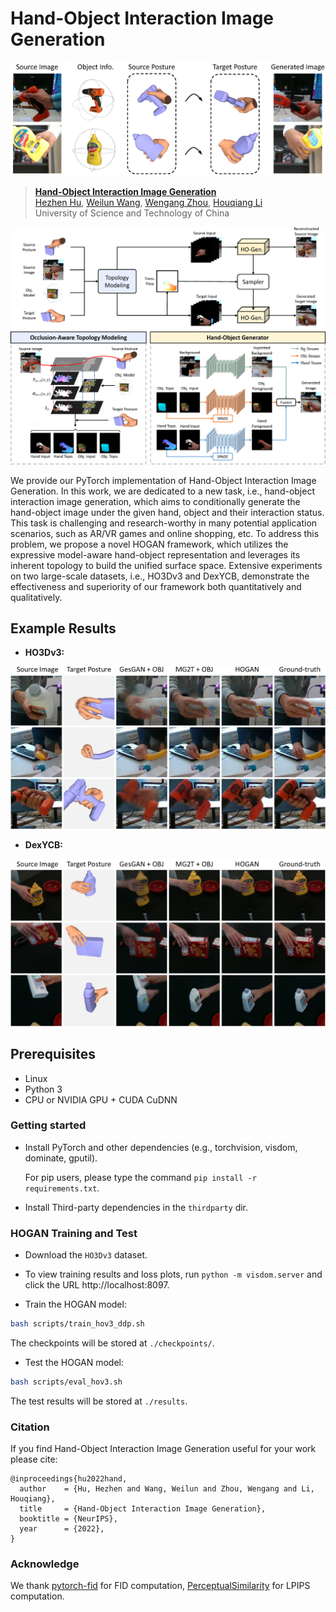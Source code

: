 # Hand-Object Interaction Image Generation

![](assets/teaser.png)

> [**Hand-Object Interaction Image Generation**](https://arxiv.org/abs/2211.15663)<br>
> [Hezhen Hu](https://dblp.org/pid/273/3660.html), [Weilun Wang](https://scholar.google.com/citations?hl=zh-CN&user=YfV4aCQAAAAJ), [Wengang Zhou](https://scholar.google.com/citations?hl=zh-CN&user=8s1JF8YAAAAJ), [Houqiang Li](https://scholar.google.com/citations?hl=zh-CN&user=7sFMIKoAAAAJ)<br>University of Science and Technology of China

![](assets/framework.png)


We provide our PyTorch implementation of Hand-Object Interaction Image Generation.
In this work, we are dedicated to a new task, i.e., hand-object interaction image generation, which aims to conditionally generate the hand-object image under the given hand, object and their interaction status.
This task is challenging and research-worthy in many potential application scenarios, such as AR/VR games and online shopping, etc.
To address this problem, we propose a novel HOGAN framework, which utilizes the expressive model-aware hand-object representation and leverages its inherent topology to build the unified surface space.
Extensive experiments on two large-scale datasets, i.e., HO3Dv3 and DexYCB, demonstrate the effectiveness and superiority of our framework both quantitatively and qualitatively.


## Example Results
* **HO3Dv3:**

![](assets/HO3Dv3.png)


* **DexYCB:**

![](assets/DexYCB.png)



## Prerequisites
- Linux
- Python 3
- CPU or NVIDIA GPU + CUDA CuDNN

### Getting started

- Install PyTorch and other dependencies (e.g., torchvision, visdom, dominate, gputil).

  For pip users, please type the command `pip install -r requirements.txt`.

- Install Third-party dependencies in the `thirdparty` dir.

### HOGAN Training and Test

- Download the `HO3Dv3` dataset.

- To view training results and loss plots, run `python -m visdom.server` and click the URL http://localhost:8097.

- Train the HOGAN model:
```bash
bash scripts/train_hov3_ddp.sh
```
The checkpoints will be stored at `./checkpoints/`.

- Test the HOGAN model:
```bash
bash scripts/eval_hov3.sh
```

The test results will be stored at `./results`.



### Citation
If you find Hand-Object Interaction Image Generation useful for your work please cite:
```
@inproceedings{hu2022hand,
  author    = {Hu, Hezhen and Wang, Weilun and Zhou, Wengang and Li, Houqiang},
  title     = {Hand-Object Interaction Image Generation},
  booktitle = {NeurIPS},
  year      = {2022},
}
```

### Acknowledge
We thank [pytorch-fid](https://github.com/mseitzer/pytorch-fid.git) for FID computation, [PerceptualSimilarity](https://github.com/richzhang/PerceptualSimilarity.git) for LPIPS computation.

